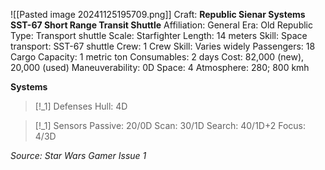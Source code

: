 ![[Pasted image 20241125195709.png]]
Craft: **Republic Sienar Systems SST-67 Short Range Transit Shuttle**
Affiliation: General
Era: Old Republic
Type: Transport shuttle
Scale: Starfighter
Length: 14 meters
Skill: Space transport: SST-67 shuttle
Crew: 1
Crew Skill: Varies widely
Passengers: 18
Cargo Capacity: 1 metric ton
Consumables: 2 days
Cost: 82,000 (new), 20,000 (used)
Maneuverability: 0D
Space: 4
Atmosphere: 280; 800 kmh

**Systems**
> [!_1] Defenses
> Hull: 4D

> [!_1] Sensors
> Passive: 20/0D
> Scan: 30/1D
> Search: 40/1D+2
> Focus: 4/3D




*Source: Star Wars Gamer Issue 1*